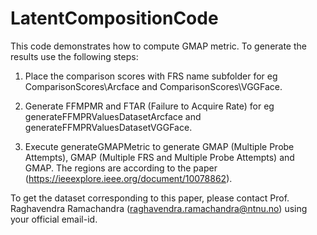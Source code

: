 # LatentCompositionCode
This code demonstrates how to compute GMAP metric.
To generate the results use the following steps:

1) Place the comparison scores with FRS name subfolder for eg ComparisonScores\Arcface and ComparisonScores\VGGFace.

2) Generate FFMPMR and FTAR (Failure to Acquire Rate) for eg generateFFMPRValuesDatasetArcface and generateFFMPRValuesDatasetVGGFace.

3) Execute generateGMAPMetric to generate GMAP (Multiple Probe Attempts), GMAP (Multiple FRS and Multiple Probe Attempts) and GMAP. The regions are according to the 
paper (https://ieeexplore.ieee.org/document/10078862).

To get the dataset corresponding to this paper, please contact Prof. Raghavendra Ramachandra (raghavendra.ramachandra@ntnu.no) using your official email-id.
